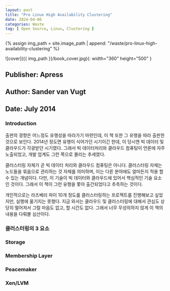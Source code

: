 ```yaml
---
layout: post
title: "Pro Linux High Availability Clustering"
date: 2024-04-06
categories: Waste 
tag: [ Open Source, Linux, Clustering ]
---
```


{% assign img_path = site.image_path | append: "/waste/pro-linux-high-availability-clustering" %}

![cover]({{ img_path }}/book_cover.jpg){: width="360" height="500" }

## Publisher: Apress

## Author: Sander van Vugt

## Date: July 2014

### Introduction

출판의 경향은 어느정도 유행성을 따라가기 마련인데, 이 책 또한 그 유행을 따라 출판한 것으로 보인다. 2014년 정도면 유행이 식어가던 시기이긴 한데, 이 당시엔 빅 데이터 및 클라우드가 각광받던 시기였다. 그래서 빅 데이터처리와 클라우드 컴퓨팅이 언론에 자주 노출되었고, 개발 업계도 그런 쪽으로 몰리는 추세였다.

클러스터링 자체가 곧 빅 데이터 처리와 클라우드 컴퓨팅은 아니다. 클러스터링 자체는 노드들을 묶음으로 관리하는 것 자체를 의미하며, 이는 다른 분야에도 얼마든지 적용 할 수 있는 개념이다. 다만, 이 기술이 빅 데이터와 클라우드에 있어서 핵심적인 기술 요소인 것이다. 그래서 이 책이 그런 유행을 쫓아 출간되었다고 추측하는 것이다.

개인적으로는 라즈베리 파이 10개 정도를 클러스터링하는 프로젝트를 진행해보고 싶었지만, 실행에 옮기지는 못했다. 지금 와서는 클라우드 및 클러스터링에 대해서 관심도 상당히 떨어져서 그럴 마음도 없고, 할 시간도 없다. 그래서 너무 무성의하지 않게 이 책의 내용을 다뤄볼 심산이다.

### 클러스터링의 3 요소

### Storage

### Membership Layer

### Peacemaker

### Xen/LVM